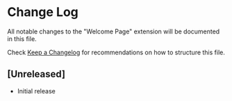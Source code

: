 # Change Log

All notable changes to the "Welcome Page" extension will be documented in this file.

Check [Keep a Changelog](http://keepachangelog.com/) for recommendations on how to structure this file.

## [Unreleased]

- Initial release